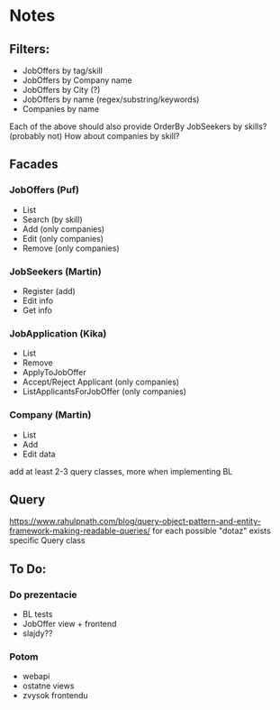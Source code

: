 # Notes

## Filters:

- JobOffers by tag/skill
- JobOffers by Company name
- JobOffers by City (?)
- JobOffers by name (regex/substring/keywords)
- Companies by name

Each of the above should also provide OrderBy
JobSeekers by skills? (probably not)
How about companies by skill?

## Facades

### JobOffers (Puf)
- List
- Search (by skill)
- Add (only companies)
- Edit (only companies)
- Remove (only companies)

### JobSeekers (Martin)
- Register (add)
- Edit info
- Get info

### JobApplication (Kika)
- List
- Remove
- ApplyToJobOffer
- Accept/Reject Applicant (only companies)
- ListApplicantsForJobOffer (only companies)

### Company (Martin)
- List
- Add
- Edit data




add at least 2-3 query classes, more when implementing BL

## Query
https://www.rahulpnath.com/blog/query-object-pattern-and-entity-framework-making-readable-queries/
for each possible "dotaz" exists specific Query class

## To Do:
### Do prezentacie
- BL tests
- JobOffer view + frontend
- slajdy??

### Potom
- webapi
- ostatne views
- zvysok frontendu
